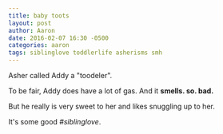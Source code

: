 ```yaml
---
title: baby toots
layout: post
author: Aaron
date: 2016-02-07 16:30 -0500
categories: aaron
tags: siblinglove toddlerlife asherisms smh
---
```

Asher called Addy a "toodeler".

To be fair, Addy does have a lot of gas. And it **smells. so. bad.**

But he really is very sweet to her and likes snuggling up to her.

It's some good *#siblinglove*.
